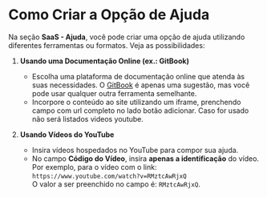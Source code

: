 # Como Criar a Opção de Ajuda

Na seção **SaaS - Ajuda**, você pode criar uma opção de ajuda utilizando diferentes ferramentas ou formatos. Veja as possibilidades:

1. **Usando uma Documentação Online (ex.: GitBook)**  
   - Escolha uma plataforma de documentação online que atenda às suas necessidades. O [GitBook](https://www.gitbook.com/) é apenas uma sugestão, mas você pode usar qualquer outra ferramenta semelhante.  
   - Incorpore o conteúdo ao site utilizando um iframe, prenchendo campo com url completo no lado botão adicionar. Caso for usado não será listados videos youtube.

2. **Usando Vídeos do YouTube**  
   - Insira vídeos hospedados no YouTube para compor sua ajuda.  
   - No campo **Código do Vídeo**, insira **apenas a identificação** do vídeo.  
     Por exemplo, para o vídeo com o link:  
     `https://www.youtube.com/watch?v=RMztcAwRjxQ`  
     O valor a ser preenchido no campo é: `RMztcAwRjxQ`.